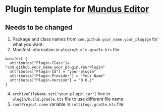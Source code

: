 # Plugin template for [Mundus Editor](https://github.com/JamesTKhan/Mundus)

## Needs to be changed

1) Package and class names from `com.github.your_name.your_plugign` for what you want.
2) Manifest information in `plugin/build.gradle.kts` file
```
manifest {
  attributes["Plugin-Class"]= "com.github.your_name.your_plugin.YourPlugin"
  attributes["Plugin-Id"] = "your-plugin"
  attributes["Plugin-Provider"] = "Your Name"
  attributes["Plugin-Version"] = "0.0.1"
}
```
4) `archiveFileName.set("your-plugin.jar")` line in `plugin/build.gradle.kts` file to use different file name
5) `rootProject.name` variable in `settitngs.gradle.kts` file
